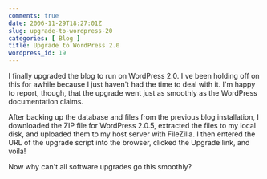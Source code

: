 ```yaml
---
comments: true
date: 2006-11-29T18:27:01Z
slug: upgrade-to-wordpress-20
categories: [ Blog ]
title: Upgrade to WordPress 2.0
wordpress_id: 19
---
```


I finally upgraded the blog to run on WordPress 2.0. I've been holding off on this for awhile because I just haven't had the time to deal with it. I'm happy to report, though, that the upgrade went just as smoothly as the WordPress documentation claims.

After backing up the database and files from the previous blog installation, I downloaded the ZIP file for WordPress 2.0.5, extracted the files to my local disk, and uploaded them to my host server with FileZilla. I then entered the URL of the upgrade script into the browser, clicked the Upgrade link, and voila!

Now why can't all software upgrades go this smoothly?
